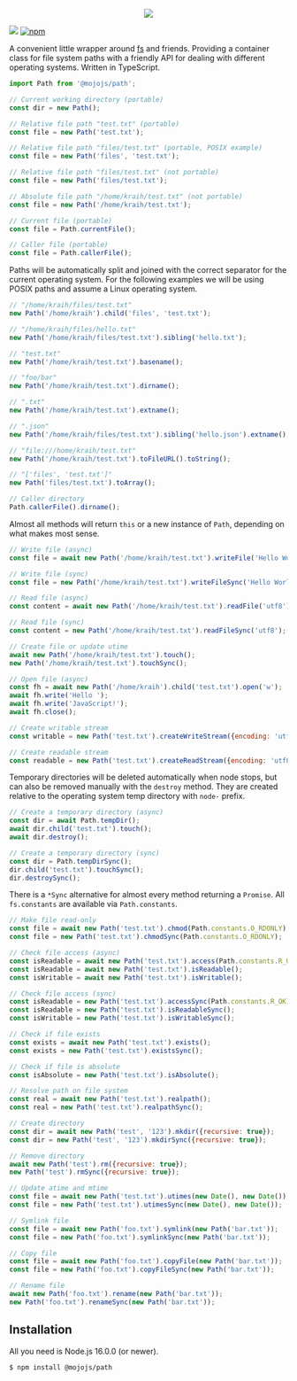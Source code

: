 <p align="center">
  <a href="https://mojojs.org">
    <img src="https://github.com/mojolicious/mojo.js/blob/main/docs/images/logo.png?raw=true" style="margin: 0 auto;">
  </a>
</p>

[![](https://github.com/mojolicious/path.js/workflows/test/badge.svg)](https://github.com/mojolicious/path.js/actions)
[![npm](https://img.shields.io/npm/v/@mojojs/path.svg)](https://www.npmjs.com/package/@mojojs/path)

A convenient little wrapper around [fs](https://nodejs.org/api/fs.html) and friends. Providing a container class for
file system paths with a friendly API for dealing with different operating systems. Written in TypeScript.

```js
import Path from '@mojojs/path';

// Current working directory (portable)
const dir = new Path();

// Relative file path "test.txt" (portable)
const file = new Path('test.txt');

// Relative file path "files/test.txt" (portable, POSIX example)
const file = new Path('files', 'test.txt');

// Relative file path "files/test.txt" (not portable)
const file = new Path('files/test.txt');

// Absolute file path "/home/kraih/test.txt" (not portable)
const file = new Path('/home/kraih/test.txt');

// Current file (portable)
const file = Path.currentFile();

// Caller file (portable)
const file = Path.callerFile();
```

Paths will be automatically split and joined with the correct separator for the current operating system. For the
following examples we will be using POSIX paths and assume a Linux operating system.

```js
// "/home/kraih/files/test.txt"
new Path('/home/kraih').child('files', 'test.txt');

// "/home/kraih/files/hello.txt"
new Path('/home/kraih/files/test.txt').sibling('hello.txt');

// "test.txt"
new Path('/home/kraih/test.txt').basename();

// "foo/bar"
new Path('/home/kraih/test.txt').dirname();

// ".txt"
new Path('/home/kraih/test.txt').extname();

// ".json"
new Path('/home/kraih/files/test.txt').sibling('hello.json').extname();

// "file:///home/kraih/test.txt"
new Path('/home/kraih/test.txt').toFileURL().toString();

// "['files', 'test.txt']"
new Path('files/test.txt').toArray();

// Caller directory
Path.callerFile().dirname();
```

Almost all methods will return `this` or a new instance of `Path`, depending on what makes most sense.

```js
// Write file (async)
const file = await new Path('/home/kraih/test.txt').writeFile('Hello World!');

// Write file (sync)
const file = new Path('/home/kraih/test.txt').writeFileSync('Hello World!');

// Read file (async)
const content = await new Path('/home/kraih/test.txt').readFile('utf8');

// Read file (sync)
const content = new Path('/home/kraih/test.txt').readFileSync('utf8');

// Create file or update utime
await new Path('/home/kraih/test.txt').touch();
new Path('/home/kraih/test.txt').touchSync();

// Open file (async)
const fh = await new Path('/home/kraih').child('test.txt').open('w');
await fh.write('Hello ');
await fh.write('JavaScript!');
await fh.close();

// Create writable stream
const writable = new Path('test.txt').createWriteStream({encoding: 'utf8'});

// Create readable stream
const readable = new Path('test.txt').createReadStream({encoding: 'utf8'});
```

Temporary directories will be deleted automatically when node stops, but can also be removed manually with the `destroy`
method. They are created relative to the operating system temp directory with `node-` prefix.

```js
// Create a temporary directory (async)
const dir = await Path.tempDir();
await dir.child('test.txt').touch();
await dir.destroy();

// Create a temporary directory (sync)
const dir = Path.tempDirSync();
dir.child('test.txt').touchSync();
dir.destroySync();
```

There is a `*Sync` alternative for almost every method returning a `Promise`. All `fs.constants` are available via
`Path.constants`.

```js
// Make file read-only
const file = await new Path('test.txt').chmod(Path.constants.O_RDONLY);
const file = new Path('test.txt').chmodSync(Path.constants.O_RDONLY);

// Check file access (async)
const isReadable = await new Path('test.txt').access(Path.constants.R_OK);
const isReadable = await new Path('test.txt').isReadable();
const isWritable = await new Path('test.txt').isWritable();

// Check file access (sync)
const isReadable = new Path('test.txt').accessSync(Path.constants.R_OK);
const isReadable = new Path('test.txt').isReadableSync();
const isWritable = new Path('test.txt').isWritableSync();

// Check if file exists
const exists = await new Path('test.txt').exists();
const exists = new Path('test.txt').existsSync();

// Check if file is absolute
const isAbsolute = new Path('test.txt').isAbsolute();
```

```js
// Resolve path on file system
const real = await new Path('test.txt').realpath();
const real = new Path('test.txt').realpathSync();

// Create directory
const dir = await new Path('test', '123').mkdir({recursive: true});
const dir = new Path('test', '123').mkdirSync({recursive: true});

// Remove directory
await new Path('test').rm({recursive: true});
new Path('test').rmSync({recursive: true});
```

```js
// Update atime and mtime
const file = await new Path('test.txt').utimes(new Date(), new Date());
const file = new Path('test.txt').utimesSync(new Date(), new Date());

// Symlink file
const file = await new Path('foo.txt').symlink(new Path('bar.txt'));
const file = new Path('foo.txt').symlinkSync(new Path('bar.txt'));

// Copy file
const file = await new Path('foo.txt').copyFile(new Path('bar.txt'));
const file = new Path('foo.txt').copyFileSync(new Path('bar.txt'));

// Rename file
await new Path('foo.txt').rename(new Path('bar.txt'));
new Path('foo.txt').renameSync(new Path('bar.txt'));
```

## Installation

All you need is Node.js 16.0.0 (or newer).

```
$ npm install @mojojs/path
```
